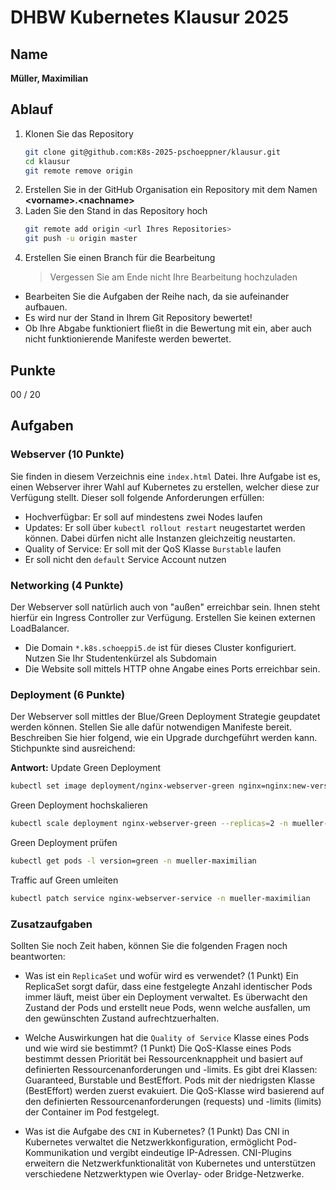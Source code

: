 # DHBW Kubernetes Klausur 2025

## Name

**Müller, Maximilian**

## Ablauf

1. Klonen Sie das Repository
    ```bash
    git clone git@github.com:K8s-2025-pschoeppner/klausur.git
    cd klausur
    git remote remove origin
    ```
2. Erstellen Sie in der GitHub Organisation ein Repository mit dem Namen **\<vorname>.\<nachname>**
3. Laden Sie den Stand in das Repository hoch
   ```bash
   git remote add origin <url Ihres Repositories>
   git push -u origin master
   ```
4. Erstellen Sie einen Branch für die Bearbeitung
   > Vergessen Sie am Ende nicht Ihre Bearbeitung hochzuladen

* Bearbeiten Sie die Aufgaben der Reihe nach, da sie aufeinander aufbauen.
* Es wird nur der Stand in Ihrem Git Repository bewertet!
* Ob Ihre Abgabe funktioniert fließt in die Bewertung mit ein, aber auch nicht funktionierende Manifeste werden bewertet.

## Punkte

00 / 20

## Aufgaben

### Webserver (10 Punkte)

Sie finden in diesem Verzeichnis eine `index.html` Datei. Ihre Aufgabe ist es, einen Webserver ihrer Wahl auf Kubernetes zu erstellen, welcher diese zur Verfügung stellt. Dieser soll folgende Anforderungen erfüllen:

* Hochverfügbar: Er soll auf mindestens zwei Nodes laufen
* Updates: Er soll über `kubectl rollout restart` neugestartet werden können. Dabei dürfen nicht alle Instanzen gleichzeitig neustarten.
* Quality of Service: Er soll mit der QoS Klasse `Burstable` laufen
* Er soll nicht den `default` Service Account nutzen

### Networking (4 Punkte)

Der Webserver soll natürlich auch von "außen" erreichbar sein. Ihnen steht hierfür ein Ingress Controller zur Verfügung. Erstellen Sie keinen externen LoadBalancer.

* Die Domain `*.k8s.schoeppi5.de` ist für dieses Cluster konfiguriert. Nutzen Sie Ihr Studentenkürzel als Subdomain
* Die Website soll mittels HTTP ohne Angabe eines Ports erreichbar sein.

### Deployment (6 Punkte)

Der Webserver soll mittles der Blue/Green Deployment Strategie geupdatet werden können. Stellen Sie alle dafür notwendigen Manifeste bereit. Beschreiben Sie hier folgend, wie ein Upgrade durchgeführt werden kann. Stichpunkte sind ausreichend:

**Antwort:**
Update Green Deployment  
```bash
kubectl set image deployment/nginx-webserver-green nginx=nginx:new-version -n mueller-maximilian
```
Green Deployment hochskalieren  
```bash
kubectl scale deployment nginx-webserver-green --replicas=2 -n mueller-maximilian
```
Green Deployment prüfen  
```bash
kubectl get pods -l version=green -n mueller-maximilian
```
Traffic auf Green umleiten  
```bash
kubectl patch service nginx-webserver-service -n mueller-maximilian
```

### Zusatzaufgaben

Sollten Sie noch Zeit haben, können Sie die folgenden Fragen noch beantworten:

* Was ist ein `ReplicaSet` und wofür wird es verwendet? (1 Punkt)
Ein ReplicaSet sorgt dafür, dass eine festgelegte Anzahl identischer Pods immer läuft, meist über ein Deployment verwaltet. Es überwacht den Zustand der Pods und erstellt neue Pods, wenn welche ausfallen, um den gewünschten Zustand aufrechtzuerhalten.

* Welche Auswirkungen hat die `Quality of Service` Klasse eines Pods und wie wird sie bestimmt? (1 Punkt)
Die QoS-Klasse eines Pods bestimmt dessen Priorität bei Ressourcenknappheit und basiert auf definierten Ressourcenanforderungen und -limits. Es gibt drei Klassen: Guaranteed, Burstable und BestEffort. Pods mit der niedrigsten Klasse (BestEffort) werden zuerst evakuiert. Die QoS-Klasse wird basierend auf den definierten Ressourcenanforderungen (requests) und -limits (limits) der Container im Pod festgelegt.

* Was ist die Aufgabe des `CNI` in Kubernetes? (1 Punkt)
Das CNI in Kubernetes verwaltet die Netzwerkkonfiguration, ermöglicht Pod-Kommunikation und vergibt eindeutige IP-Adressen.
CNI-Plugins erweitern die Netzwerkfunktionalität von Kubernetes und unterstützen verschiedene Netzwerktypen wie Overlay- oder Bridge-Netzwerke.


